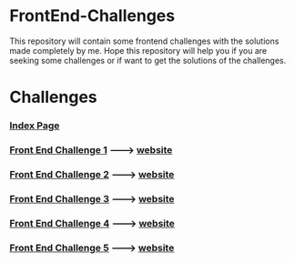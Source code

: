 # FrontEnd-Challenges

This repository will contain some frontend challenges with the solutions made completely by me. Hope this repository will help you if you are seeking some challenges or if want to get the solutions of the challenges.

# Challenges
### [Index Page](https://anschy.github.io/FrontEnd-Challenges/)

### [Front End Challenge 1](https://github.com/anschy/FrontEnd-Challenges/tree/main/challenge1) ---> [website](https://bit.ly/3bgTbXe)
### [Front End Challenge 2](https://github.com/anschy/FrontEnd-Challenges/tree/main/challenge2) ---> [website](https://bit.ly/2JSNNyf)
### [Front End Challenge 3](https://github.com/anschy/FrontEnd-Challenges/tree/main/challenge3) ---> [website](https://bit.ly/35lIgYp)
### [Front End Challenge 4](https://github.com/anschy/FrontEnd-Challenges/tree/main/challenge4) ---> [website](https://bit.ly/3bxiEMh)
### [Front End Challenge 5](https://github.com/anschy/FrontEnd-Challenges/tree/main/challenge5) ---> [website](https://bit.ly/3qk5OFi)

